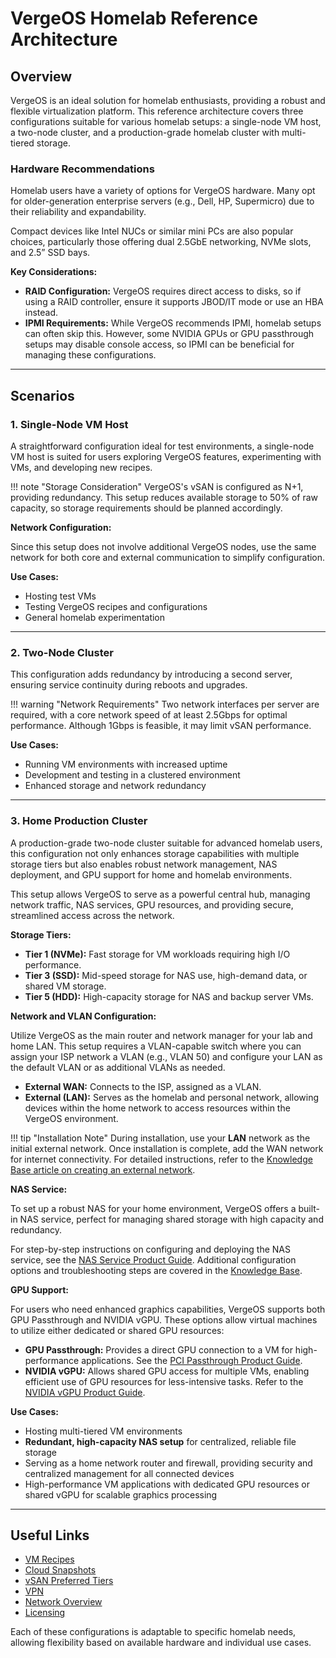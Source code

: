 # VergeOS Homelab Reference Architecture

## Overview
VergeOS is an ideal solution for homelab enthusiasts, providing a robust and flexible virtualization platform. This reference architecture covers three configurations suitable for various homelab setups: a single-node VM host, a two-node cluster, and a production-grade homelab cluster with multi-tiered storage.

### Hardware Recommendations
Homelab users have a variety of options for VergeOS hardware. Many opt for older-generation enterprise servers (e.g., Dell, HP, Supermicro) due to their reliability and expandability.

Compact devices like Intel NUCs or similar mini PCs are also popular choices, particularly those offering dual 2.5GbE networking, NVMe slots, and 2.5” SSD bays.

**Key Considerations:**

- **RAID Configuration:** VergeOS requires direct access to disks, so if using a RAID controller, ensure it supports JBOD/IT mode or use an HBA instead.
- **IPMI Requirements:** While VergeOS recommends IPMI, homelab setups can often skip this. However, some NVIDIA GPUs or GPU passthrough setups may disable console access, so IPMI can be beneficial for managing these configurations.

---

## Scenarios

### 1. Single-Node VM Host

A straightforward configuration ideal for test environments, a single-node VM host is suited for users exploring VergeOS features, experimenting with VMs, and developing new recipes.

!!! note "Storage Consideration"
    VergeOS's vSAN is configured as N+1, providing redundancy. This setup reduces available storage to 50% of raw capacity, so storage requirements should be planned accordingly.

**Network Configuration:**  

Since this setup does not involve additional VergeOS nodes, use the same network for both core and external communication to simplify configuration.

**Use Cases:**

- Hosting test VMs
- Testing VergeOS recipes and configurations
- General homelab experimentation

---

### 2. Two-Node Cluster

This configuration adds redundancy by introducing a second server, ensuring service continuity during reboots and upgrades.

!!! warning "Network Requirements"
    Two network interfaces per server are required, with a core network speed of at least 2.5Gbps for optimal performance. Although 1Gbps is feasible, it may limit vSAN performance.

**Use Cases:**

- Running VM environments with increased uptime
- Development and testing in a clustered environment
- Enhanced storage and network redundancy

---

### 3. Home Production Cluster

A production-grade two-node cluster suitable for advanced homelab users, this configuration not only enhances storage capabilities with multiple storage tiers but also enables robust network management, NAS deployment, and GPU support for home and homelab environments.

This setup allows VergeOS to serve as a powerful central hub, managing network traffic, NAS services, GPU resources, and providing secure, streamlined access across the network.

**Storage Tiers:**

- **Tier 1 (NVMe):** Fast storage for VM workloads requiring high I/O performance.
- **Tier 3 (SSD):** Mid-speed storage for NAS use, high-demand data, or shared VM storage.
- **Tier 5 (HDD):** High-capacity storage for NAS and backup server VMs.

**Network and VLAN Configuration:**  

Utilize VergeOS as the main router and network manager for your lab and home LAN. This setup requires a VLAN-capable switch where you can assign your ISP network a VLAN (e.g., VLAN 50) and configure your LAN as the default VLAN or as additional VLANs as needed.


   - **External WAN:** Connects to the ISP, assigned as a VLAN.
   - **External (LAN):** Serves as the homelab and personal network, allowing devices within the home network to access resources within the VergeOS environment.

!!! tip "Installation Note"
    During installation, use your **LAN** network as the initial external network. Once installation is complete, add the WAN network for internet connectivity. For detailed instructions, refer to the [Knowledge Base article on creating an external network](https://docs.verge.io/knowledge-base/create-external-network/).


**NAS Service:**  

To set up a robust NAS for your home environment, VergeOS offers a built-in NAS service, perfect for managing shared storage with high capacity and redundancy.

For step-by-step instructions on configuring and deploying the NAS service, see the [NAS Service Product Guide](/product-guide/nas/nas-service). Additional configuration options and troubleshooting steps are covered in the [Knowledge Base](https://docs.verge.io/knowledge-base/category/nas/#troubleshooting-nas-cifs-shares).

**GPU Support:**  

For users who need enhanced graphics capabilities, VergeOS supports both GPU Passthrough and NVIDIA vGPU. These options allow virtual machines to utilize either dedicated or shared GPU resources:

   - **GPU Passthrough:** Provides a direct GPU connection to a VM for high-performance applications. See the [PCI Passthrough Product Guide](/product-guide/system/generic-pci-passthrough).
   - **NVIDIA vGPU:** Allows shared GPU access for multiple VMs, enabling efficient use of GPU resources for less-intensive tasks. Refer to the [NVIDIA vGPU Product Guide](/product-guide/system/nvidia-vgpu).

**Use Cases:**

- Hosting multi-tiered VM environments
- **Redundant, high-capacity NAS setup** for centralized, reliable file storage
- Serving as a home network router and firewall, providing security and centralized management for all connected devices
- High-performance VM applications with dedicated GPU resources or shared vGPU for scalable graphics processing

---

## Useful Links

- [VM Recipes](/product-guide/automation/vm-recipes)
- [Cloud Snapshots](/product-guide/backup-dr/cloud-snapshot-restore)
- [vSAN Preferred Tiers](/product-guide/vsan/preferred-tiers)
- [VPN](/product-guide/vpn/vpn-overview)
- [Network Overview](/product-guide/networks/network-overview)
- [Licensing](/product-guide/system/licensing-and-updates)

Each of these configurations is adaptable to specific homelab needs, allowing flexibility based on available hardware and individual use cases.
